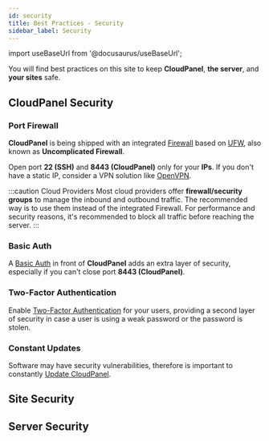 ```yaml
---
id: security
title: Best Practices - Security
sidebar_label: Security
---
```


import useBaseUrl from '@docusaurus/useBaseUrl';

You will find best practices on this site to keep **CloudPanel**, **the server**, and **your sites** safe.

## CloudPanel Security

### Port Firewall

**CloudPanel** is being shipped with an integrated [Firewall](../../../admin-area/security/) based on [UFW](https://en.wikipedia.org/wiki/Uncomplicated_Firewall), also known as **Uncomplicated Firewall**.

Open port **22 (SSH)** and **8443 (CloudPanel)** only for your **IPs**. If you don't have a static IP, consider a VPN solution like [OpenVPN](https://openvpn.net/).

:::caution Cloud Providers
Most cloud providers offer **firewall/security groups** to manage the inbound and outbound traffic. 
The recommended way is to use them instead of the integrated Firewall.
For performance and security reasons, it's recommended to block all traffic before reaching the server.
:::

### Basic Auth

A [Basic Auth](../../../admin-area/security/#basic-auth) in front of **CloudPanel** adds an extra layer of security, especially if you can't close port **8443 (CloudPanel)**.

### Two-Factor Authentication

Enable [Two-Factor Authentication](../../../frontend-area/account/#two-factor-authentication) for your users, providing a second layer of security 
in case a user is using a weak password or the password is stolen.

### Constant Updates

Software may have security vulnerabilities, therefore is important to constantly [Update CloudPanel](../../../update).

## Site Security

## Server Security